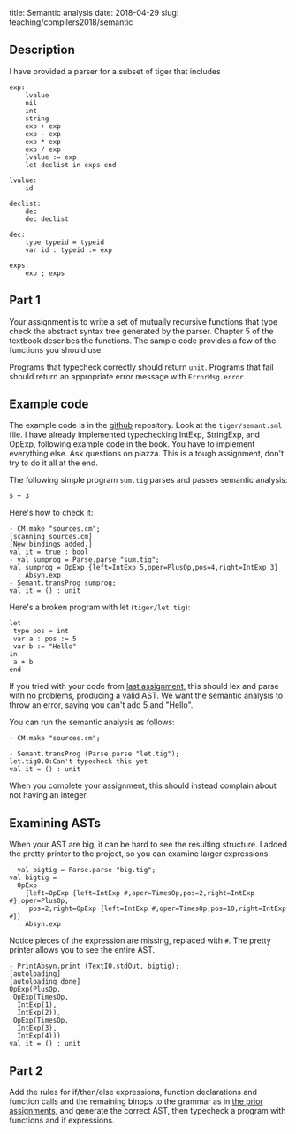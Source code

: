 title: Semantic analysis
date: 2018-04-29
slug: teaching/compilers2018/semantic

## Description

I have provided a parser for a subset of tiger that includes 

	exp:
		lvalue
		nil
		int
		string
		exp + exp
		exp - exp
		exp * exp
		exp / exp
		lvalue := exp
		let declist in exps end

	lvalue:
		id

	declist:
		dec
		dec declist
		
	dec: 
		type typeid = typeid
		var id : typeid := exp

	exps:
		exp ; exps

## Part 1

Your assignment is to write a set of mutually recursive functions that
type check the abstract syntax tree generated by the parser. Chapter 5
of the textbook describes the functions. The sample code provides a
few of the functions you should use.

Programs that typecheck correctly should return `unit`. Programs that
fail should return an appropriate error message with `ErrorMsg.error`.

## Example code

The example code is in the [github][] repository. Look at the
`tiger/semant.sml` file. I have already implemented typechecking
IntExp, StringExp, and OpExp, following example code in the book. You
have to implement everything else. Ask questions on piazza. This is a
tough assignment, don't try to do it all at the end.

[github]: https://github.com/humberto-ortiz/compilers2018

The following simple program `sum.tig` parses and passes semantic analysis:
```
5 + 3
```
Here's how to check it:
```
- CM.make "sources.cm";
[scanning sources.cm]
[New bindings added.]
val it = true : bool
- val sumprog = Parse.parse "sum.tig";
val sumprog = OpExp {left=IntExp 5,oper=PlusOp,pos=4,right=IntExp 3}
  : Absyn.exp
- Semant.transProg sumprog;
val it = () : unit
```

Here's a broken program with let (`tiger/let.tig`):
```
let
 type pos = int
 var a : pos := 5
 var b := "Hello"
in
 a + b
end
```

If you tried with your code from [last assignment]({filename}parser.md),
this should lex and parse with no problems, producing a valid AST. We want
the semantic analysis to throw an error, saying you can't add 5 and
"Hello".

You can run the semantic analysis as follows:

	- CM.make "sources.cm";
	
	- Semant.transProg (Parse.parse "let.tig");
	let.tig0.0:Can't typecheck this yet
	val it = () : unit

When you complete your assignment, this should instead complain about
not having an integer.

## Examining ASTs

When your AST are big, it can be hard to see the resulting structure.
I added the pretty printer to the project, so you can examine larger
expressions.

```
- val bigtig = Parse.parse "big.tig";
val bigtig =
  OpExp
    {left=OpExp {left=IntExp #,oper=TimesOp,pos=2,right=IntExp #},oper=PlusOp,
     pos=2,right=OpExp {left=IntExp #,oper=TimesOp,pos=10,right=IntExp #}}
  : Absyn.exp
```

Notice pieces of the expression are missing, replaced with `#`. The
pretty printer allows you to see the entire AST.

```
- PrintAbsyn.print (TextIO.stdOut, bigtig);
[autoloading]
[autoloading done]
OpExp(PlusOp,
 OpExp(TimesOp,
  IntExp(1),
  IntExp(2)),
 OpExp(TimesOp,
  IntExp(3),
  IntExp(4)))
val it = () : unit
```

## Part 2

Add the rules for if/then/else expressions, function declarations and
function calls and the remaining binops to the grammar as in
[the prior assignments]({filename}parser.md), and generate the correct
AST, then typecheck a program with functions and if expressions.
